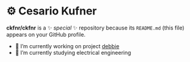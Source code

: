 # ⚙ Cesario Kufner


**ckfnr/ckfnr** is a ✨ _special_ ✨ repository because its `README.md` (this file) appears on your GitHub profile.

- 🔭 I’m currently working on project [debbie](github.com/ckfnr/projekt-debbie)
- 🌱 I’m currently studying electrical engineering
